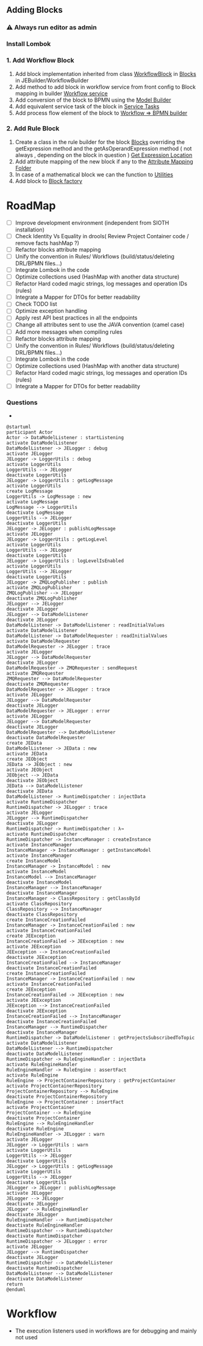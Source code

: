 ## Adding Blocks

### ⚠ Always run editor as admin

### Install Lombok

### 1. Add Workflow Block

1. Add block implementation inherited from
   class [WorkflowBlock](JEBuilder/WorkflowBuilder/src/main/java/blocks/WorkflowBlock.java)
   in [Blocks](JEBuilder/WorkflowBuilder/src/main/java/blocks) in JEBuilder/WorkflowBuilder
2. Add method to add block in workflow service from front config to Block mapping in
   builder [Workflow service](JEBuilder/ProjectBuilder/src/main/java/io/je/project/services/WorkflowService.java)
3. Add conversion of the block to BPMN using
   the [Model Builder](JEBuilder/WorkflowBuilder/src/main/java/builder/ModelBuilder.java)
4. Add equivalent service task of the block in [Service Tasks](JERunner/WorkflowEngine/src/main/java/io/je/serviceTasks)
5. Add process flow element of the block
   to [Workflow => BPMN builder](JEBuilder/WorkflowBuilder/src/main/java/builder/JEToBpmnMapper.java)

### 2. Add Rule Block

1. Create a class in the rule builder for the
   block [Blocks](JEBuilder/rulebuilder/src/main/java/io/je/rulebuilder/components/blocks) overriding the getExpression
   method and the getAsOperandExpression method ( not always , depending on the block in
   question ) [Get Expression Location](JEBuilder/rulebuilder/src/main/java/io/je/rulebuilder/components/blocks/Block.java)
2. Add attribute mapping of the new block if any to
   the [Attribute Mapping Folder](JEBuilder/rulebuilder/src/main/java/io/je/rulebuilder/config/AttributesMapping.java)
3. In case of a mathematical block we can the function to [Utilities](Utilities/src/main/java/utils/maths)
4. Add block to [Block factory](JEBuilder/rulebuilder/src/main/java/io/je/rulebuilder/components/BlockFactory.java)

# RoadMap

- [ ] Improve development environment (independent from SIOTH installation)
- [ ] Check Identity Vs Equality in drools( Review Project Container code / remove facts hashMap ?)
- [ ] Refactor blocks attribute mapping
- [ ] Unify the convention in Rules/ Workflows (build/status/deleting DRL/BPMN files...)
- [ ] Integrate Lombok in the code
- [ ] Optimize collections used (HashMap with another data structure)
- [ ] Refactor Hard coded magic strings, log messages and operation IDs (rules)
- [ ] Integrate a Mapper for DTOs for better readability
- [ ] Check TODO list
- [ ] Optimize exception handling
- [ ] Apply rest API best practices in all the endpoints
- [ ] Change all attributes sent to use the JAVA convention (camel case)
- [ ] Add more messages when compiling rules
- [ ] Refactor blocks attribute mapping
- [ ] Unify the convention in Rules/ Workflows (build/status/deleting DRL/BPMN files...)
- [ ] Integrate Lombok in the code
- [ ] Optimize collections used (HashMap with another data structure)
- [ ] Refactor Hard coded magic strings, log messages and operation IDs (rules)
- [ ] Integrate a Mapper for DTOs for better readability

### Questions

-

```plantuml
@startuml
participant Actor
Actor -> DataModelListener : startListening
activate DataModelListener
DataModelListener -> JELogger : debug
activate JELogger
JELogger -> LoggerUtils : debug
activate LoggerUtils
LoggerUtils --> JELogger
deactivate LoggerUtils
JELogger -> LoggerUtils : getLogMessage
activate LoggerUtils
create LogMessage
LoggerUtils -> LogMessage : new
activate LogMessage
LogMessage --> LoggerUtils
deactivate LogMessage
LoggerUtils --> JELogger
deactivate LoggerUtils
JELogger -> JELogger : publishLogMessage
activate JELogger
JELogger -> LoggerUtils : getLogLevel
activate LoggerUtils
LoggerUtils --> JELogger
deactivate LoggerUtils
JELogger -> LoggerUtils : logLevelIsEnabled
activate LoggerUtils
LoggerUtils --> JELogger
deactivate LoggerUtils
JELogger -> ZMQLogPublisher : publish
activate ZMQLogPublisher
ZMQLogPublisher --> JELogger
deactivate ZMQLogPublisher
JELogger --> JELogger
deactivate JELogger
JELogger --> DataModelListener
deactivate JELogger
DataModelListener -> DataModelListener : readInitialValues
activate DataModelListener
DataModelListener -> DataModelRequester : readInitialValues
activate DataModelRequester
DataModelRequester -> JELogger : trace
activate JELogger
JELogger --> DataModelRequester
deactivate JELogger
DataModelRequester -> ZMQRequester : sendRequest
activate ZMQRequester
ZMQRequester --> DataModelRequester
deactivate ZMQRequester
DataModelRequester -> JELogger : trace
activate JELogger
JELogger --> DataModelRequester
deactivate JELogger
DataModelRequester -> JELogger : error
activate JELogger
JELogger --> DataModelRequester
deactivate JELogger
DataModelRequester --> DataModelListener
deactivate DataModelRequester
create JEData
DataModelListener -> JEData : new
activate JEData
create JEObject
JEData -> JEObject : new
activate JEObject
JEObject --> JEData
deactivate JEObject
JEData --> DataModelListener
deactivate JEData
DataModelListener -> RuntimeDispatcher : injectData
activate RuntimeDispatcher
RuntimeDispatcher -> JELogger : trace
activate JELogger
JELogger --> RuntimeDispatcher
deactivate JELogger
RuntimeDispatcher -> RuntimeDispatcher : λ→
activate RuntimeDispatcher
RuntimeDispatcher -> InstanceManager : createInstance
activate InstanceManager
InstanceManager -> InstanceManager : getInstanceModel
activate InstanceManager
create InstanceModel
InstanceManager -> InstanceModel : new
activate InstanceModel
InstanceModel --> InstanceManager
deactivate InstanceModel
InstanceManager --> InstanceManager
deactivate InstanceManager
InstanceManager -> ClassRepository : getClassById
activate ClassRepository
ClassRepository --> InstanceManager
deactivate ClassRepository
create InstanceCreationFailed
InstanceManager -> InstanceCreationFailed : new
activate InstanceCreationFailed
create JEException
InstanceCreationFailed -> JEException : new
activate JEException
JEException --> InstanceCreationFailed
deactivate JEException
InstanceCreationFailed --> InstanceManager
deactivate InstanceCreationFailed
create InstanceCreationFailed
InstanceManager -> InstanceCreationFailed : new
activate InstanceCreationFailed
create JEException
InstanceCreationFailed -> JEException : new
activate JEException
JEException --> InstanceCreationFailed
deactivate JEException
InstanceCreationFailed --> InstanceManager
deactivate InstanceCreationFailed
InstanceManager --> RuntimeDispatcher
deactivate InstanceManager
RuntimeDispatcher -> DataModelListener : getProjectsSubscribedToTopic
activate DataModelListener
DataModelListener --> RuntimeDispatcher
deactivate DataModelListener
RuntimeDispatcher -> RuleEngineHandler : injectData
activate RuleEngineHandler
RuleEngineHandler -> RuleEngine : assertFact
activate RuleEngine
RuleEngine -> ProjectContainerRepository : getProjectContainer
activate ProjectContainerRepository
ProjectContainerRepository --> RuleEngine
deactivate ProjectContainerRepository
RuleEngine -> ProjectContainer : insertFact
activate ProjectContainer
ProjectContainer --> RuleEngine
deactivate ProjectContainer
RuleEngine --> RuleEngineHandler
deactivate RuleEngine
RuleEngineHandler -> JELogger : warn
activate JELogger
JELogger -> LoggerUtils : warn
activate LoggerUtils
LoggerUtils --> JELogger
deactivate LoggerUtils
JELogger -> LoggerUtils : getLogMessage
activate LoggerUtils
LoggerUtils --> JELogger
deactivate LoggerUtils
JELogger -> JELogger : publishLogMessage
activate JELogger
JELogger --> JELogger
deactivate JELogger
JELogger --> RuleEngineHandler
deactivate JELogger
RuleEngineHandler --> RuntimeDispatcher
deactivate RuleEngineHandler
RuntimeDispatcher --> RuntimeDispatcher
deactivate RuntimeDispatcher
RuntimeDispatcher -> JELogger : error
activate JELogger
JELogger --> RuntimeDispatcher
deactivate JELogger
RuntimeDispatcher --> DataModelListener
deactivate RuntimeDispatcher
DataModelListener --> DataModelListener
deactivate DataModelListener
return
@enduml

```

# Workflow

* The execution listeners used in workflows are for debugging and mainly not used



